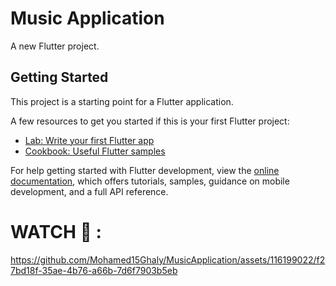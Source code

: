 # Music Application

A new Flutter project.

## Getting Started


This project is a starting point for a Flutter application.

A few resources to get you started if this is your first Flutter project:

- [Lab: Write your first Flutter app](https://docs.flutter.dev/get-started/codelab)
- [Cookbook: Useful Flutter samples](https://docs.flutter.dev/cookbook)

For help getting started with Flutter development, view the
[online documentation](https://docs.flutter.dev/), which offers tutorials,
samples, guidance on mobile development, and a full API reference.

# WATCH 📱 : 
https://github.com/Mohamed15Ghaly/MusicApplication/assets/116199022/f27bd18f-35ae-4b76-a66b-7d6f7903b5eb
